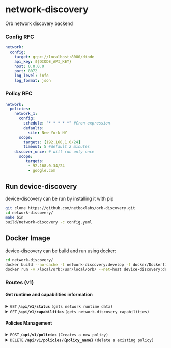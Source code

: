 # network-discovery
Orb network discovery backend

### Config RFC
```yaml
network:
  config:
    target: grpc://localhost:8080/diode
    api_key: ${DIODE_API_KEY}
    host: 0.0.0.0
    port: 8072
    log_level: info
    log_format: json
```

### Policy RFC
```yaml
network:
  policies:
    network_1:
      config:
        schedule: "* * * * *" #Cron expression
        defaults:
          site: New York NY
      scope:
        targets: [192.168.1.0/24]
        timeout: 5 #default 2 minutes
    discover_once: # will run only once
      scope:
         targets: 
          - 92.168.0.34/24
          - google.com
```
## Run device-discovery
device-discovery can be run by installing it with pip
```sh
git clone https://github.com/netboxlabs/orb-discovery.git
cd network-discovery/
make bin
build/network-discovery -c config.yaml
```

## Docker Image
device-discovery can be build and run using docker:
```sh
cd network-discovery/
docker build --no-cache -t network-discovery:develop -f docker/Dockerfile .
docker run -v /local/orb:/usr/local/orb/ --net=host device-discovery:develop network-discovery -c /usr/local/orb/config.yaml
```

### Routes (v1)

#### Get runtime and capabilities information

<details>
 <summary><code>GET</code> <code><b>/api/v1/status</b></code> <code>(gets network runtime data)</code></summary>

##### Parameters

> None

##### Responses

> | http code     | content-type                      | response                                                            |
> |---------------|-----------------------------------|---------------------------------------------------------------------|
> | `200`         | `application/json; charset=utf-8` |  `{"start_time": "2024-12-03T17:56:53.682805366-03:00", "up_time_seconds": 3678, "version": "0.1.0" }`                    |

##### Example cURL

> ```sh
>  curl -X GET -H "Content-Type: application/json" http://localhost:8073/api/v1/status
> ```

</details>

<details>
 <summary><code>GET</code> <code><b>/api/v1/capabilities</b></code> <code>(gets network-discovery capabilities)</code></summary>

##### Parameters

> None

##### Responses

> | http code     | content-type                      | response                                                            |
> |---------------|-----------------------------------|---------------------------------------------------------------------|
> | `200`         | `application/json; charset=utf-8` | `{"supported_args":["targets, ports"]}`      |

##### Example cURL

> ```sh
>  curl -X GET -H "Content-Type: application/json" http://localhost:8073/api/v1/capabilities
> ```

</details>

#### Policies Management


<details>
 <summary><code>POST</code> <code><b>/api/v1/policies</b></code> <code>(Creates a new policy)</code></summary>

##### Parameters

> | name      |  type     | data type               | description                                                           |
> |-----------|-----------|-------------------------|-----------------------------------------------------------------------|
> | None      |  required | YAML object             | yaml format specified in [Policy RFC](#policy-rfc)                    |
 

##### Responses

> | http code     | content-type                       | response                                                            |
> |---------------|------------------------------------|---------------------------------------------------------------------|
> | `201`         | `application/json; charset=UTF-8`  | `{"detail":"policy 'policy_name' was started"}`                     |
> | `400`         | `application/json; charset=UTF-8`  | `{ "detail": "invalid Content-Type. Only 'application/x-yaml' is supported" }`|
> | `400`         | `application/json; charset=UTF-8`  | Any other policy error                                              |
> | `403`         | `application/json; charset=UTF-8`  | `{ "detail": "config field is required" }`                          |
> | `409`         | `application/json; charset=UTF-8`  | `{ "detail": "policy 'policy_name' already exists" }`               |
 

##### Example cURL

> ```sh
>  curl -X POST -H "Content-Type: application/x-yaml" --data-binary @policy.yaml http://localhost:8073/api/v1/policies
> ```

</details>

<details>
 <summary><code>DELETE</code> <code><b>/api/v1/policies/{policy_name}</b></code> <code>(delete a existing policy)</code></summary>

##### Parameters

> | name              |  type     | data type      | description                         |
> |-------------------|-----------|----------------|-------------------------------------|
> |   `policy_name`   |  required | string         | The unique policy name              |

##### Responses

> | http code     | content-type                      | response                                                            |
> |---------------|-----------------------------------|---------------------------------------------------------------------|
> | `200`         | `application/json; charset=UTF-8` | `{ "detail": "policy 'policy_name' was deleted" }`                  |
> | `400`         | `application/json; charset=UTF-8` | Any other policy deletion error                                     |
> | `404`         | `application/json; charset=UTF-8` | `{ "detail": "policy 'policy_name' not found" }`                    |

##### Example cURL

> ```sh
>  curl -X DELETE http://localhost:8073/api/v1/policies/policy_name
> ```

</details>

